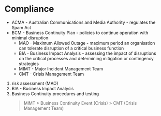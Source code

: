 # Compliance

* ACMA - Australian Communications and Media Authority - regulates the Spam Act
* BCM - Business Continuity Plan - policies to continue operation with minimal disruption
  * MAO - Maximum Allowed Outage - maximum period an organisation can tolerate disruption of a critical business function
  * BIA - Business Impact Analysis - assessing the impact of disruptions on the critical processes and determining mitigation or contingency strategies
  * MIMT - Major Incident Management Team
  * CMT - Crisis Management Team

1. risk assessment (MAO)
2. BIA - Business Impact Analysis
3. Business Continuity procedures and testing
    > MIMT > Business Continuity Event (Crisis) > CMT (Crisis Management Team)

